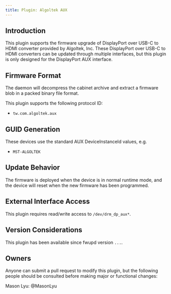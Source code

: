 ```yaml
---
title: Plugin: Algoltek AUX
---
```


## Introduction

This plugin supports the firmware upgrade of DisplayPort over USB-C to HDMI converter provided by Algoltek, Inc. These DisplayPort over USB-C to HDMI converters can be updated through multiple interfaces, but this plugin is only designed for the  DisplayPort AUX interface.

## Firmware Format

The daemon will decompress the cabinet archive and extract a firmware blob in
a packed binary file format.

This plugin supports the following protocol ID:

* `tw.com.algoltek.aux`

## GUID Generation

These devices use the standard AUX DeviceInstanceId values, e.g.

* `MST-ALGOLTEK`

## Update Behavior

The firmware is deployed when the device is in normal runtime mode, and the device will reset when the new firmware has been programmed.

## External Interface Access

This plugin requires read/write access to `/dev/drm_dp_aux*`.

## Version Considerations

This plugin has been available since fwupd version `...`.

## Owners

Anyone can submit a pull request to modify this plugin, but the following people should be
consulted before making major or functional changes:

Mason Lyu: @MasonLyu
